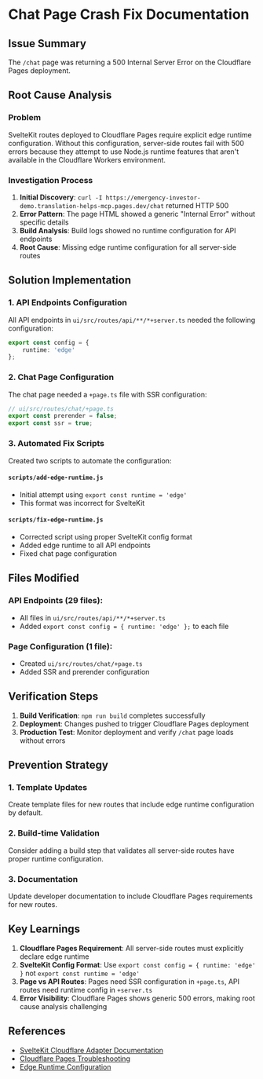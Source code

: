 # Chat Page Crash Fix Documentation

## Issue Summary
The `/chat` page was returning a 500 Internal Server Error on the Cloudflare Pages deployment.

## Root Cause Analysis

### Problem
SvelteKit routes deployed to Cloudflare Pages require explicit edge runtime configuration. Without this configuration, server-side routes fail with 500 errors because they attempt to use Node.js runtime features that aren't available in the Cloudflare Workers environment.

### Investigation Process
1. **Initial Discovery**: `curl -I https://emergency-investor-demo.translation-helps-mcp.pages.dev/chat` returned HTTP 500
2. **Error Pattern**: The page HTML showed a generic "Internal Error" without specific details
3. **Build Analysis**: Build logs showed no runtime configuration for API endpoints
4. **Root Cause**: Missing edge runtime configuration for all server-side routes

## Solution Implementation

### 1. API Endpoints Configuration
All API endpoints in `ui/src/routes/api/**/*+server.ts` needed the following configuration:

```typescript
export const config = {
    runtime: 'edge'
};
```

### 2. Chat Page Configuration
The chat page needed a `+page.ts` file with SSR configuration:

```typescript
// ui/src/routes/chat/+page.ts
export const prerender = false;
export const ssr = true;
```

### 3. Automated Fix Scripts
Created two scripts to automate the configuration:

#### `scripts/add-edge-runtime.js`
- Initial attempt using `export const runtime = 'edge'`
- This format was incorrect for SvelteKit

#### `scripts/fix-edge-runtime.js`
- Corrected script using proper SvelteKit config format
- Added edge runtime to all API endpoints
- Fixed chat page configuration

## Files Modified

### API Endpoints (29 files):
- All files in `ui/src/routes/api/**/*+server.ts`
- Added `export const config = { runtime: 'edge' };` to each file

### Page Configuration (1 file):
- Created `ui/src/routes/chat/+page.ts`
- Added SSR and prerender configuration

## Verification Steps

1. **Build Verification**: `npm run build` completes successfully
2. **Deployment**: Changes pushed to trigger Cloudflare Pages deployment
3. **Production Test**: Monitor deployment and verify `/chat` page loads without errors

## Prevention Strategy

### 1. Template Updates
Create template files for new routes that include edge runtime configuration by default.

### 2. Build-time Validation
Consider adding a build step that validates all server-side routes have proper runtime configuration.

### 3. Documentation
Update developer documentation to include Cloudflare Pages requirements for new routes.

## Key Learnings

1. **Cloudflare Pages Requirement**: All server-side routes must explicitly declare edge runtime
2. **SvelteKit Config Format**: Use `export const config = { runtime: 'edge' }` not `export const runtime = 'edge'`
3. **Page vs API Routes**: Pages need SSR configuration in `+page.ts`, API routes need runtime config in `+server.ts`
4. **Error Visibility**: Cloudflare Pages shows generic 500 errors, making root cause analysis challenging

## References
- [SvelteKit Cloudflare Adapter Documentation](https://kit.svelte.dev/docs/adapter-cloudflare)
- [Cloudflare Pages Troubleshooting](https://developers.cloudflare.com/pages/configuration/debugging-pages/)
- [Edge Runtime Configuration](https://developers.cloudflare.com/pages/framework-guides/nextjs/ssr/troubleshooting/)
